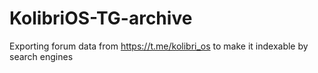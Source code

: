 # KolibriOS-TG-archive
Exporting forum data from https://t.me/kolibri_os to make it indexable by search engines
